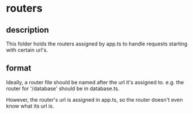 # routers

## description

This folder holds the routers assigned by app.ts
to handle requests starting with certain url's.

## format

Ideally, a router file should be named after the url
it's assigned to.
e.g. the router for '/database' should be in database.ts.

However, the router's url is assigned in
app.ts, so the router doesn't even know what its url is.